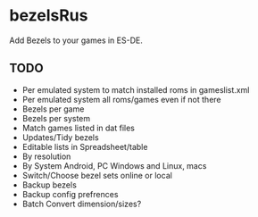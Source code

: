 # bezelsRus

Add Bezels to your games in ES-DE.

## TODO

 * Per emulated system to match installed roms in gameslist.xml
 * Per emulated system all roms/games even if not there
 * Bezels per game
 * Bezels per system
 * Match games listed in dat files
 * Updates/Tidy bezels
 * Editable lists in Spreadsheet/table
 * By resolution
 * By System Android, PC Windows and Linux, macs
 * Switch/Choose bezel sets online or local
 * Backup bezels
 * Backup config prefrences
 * Batch Convert dimension/sizes?
   
